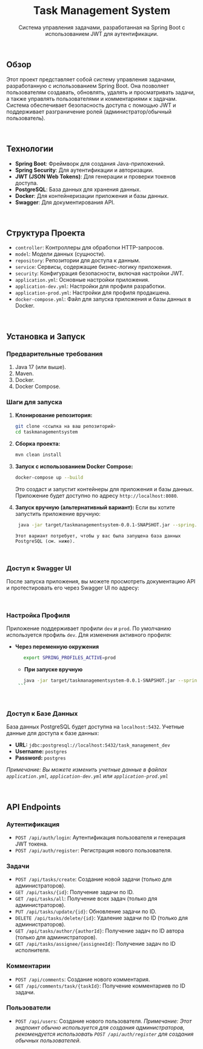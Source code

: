 <h1 align="center">Task Management System</h1>
<p align="center">
  Система управления задачами, разработанная на Spring Boot с использованием JWT для аутентификации.
</p>

<br>

## Обзор

Этот проект представляет собой систему управления задачами, разработанную с использованием Spring Boot. Она позволяет пользователям создавать, обновлять, удалять и просматривать задачи, а также управлять пользователями и комментариями к задачам. Система обеспечивает безопасность доступа с помощью JWT и поддерживает разграничение ролей (администратор/обычный пользователь).

<br>

## Технологии

*   **Spring Boot**: Фреймворк для создания Java-приложений.
*   **Spring Security**: Для аутентификации и авторизации.
*   **JWT (JSON Web Tokens)**: Для генерации и проверки токенов доступа.
*   **PostgreSQL**: База данных для хранения данных.
*   **Docker**: Для контейнеризации приложения и базы данных.
*   **Swagger**: Для документирования API.

<br>

## Структура Проекта


*   `controller`: Контроллеры для обработки HTTP-запросов.
*   `model`: Модели данных (сущности).
*   `repository`: Репозитории для доступа к данным.
*   `service`: Сервисы, содержащие бизнес-логику приложения.
*   `security`: Конфигурация безопасности, включая настройки JWT.
*   `application.yml`: Основные настройки приложения.
*   `application-dev.yml`: Настройки для профиля разработки.
*   `application-prod.yml`: Настройки для профиля продакшена.
*   `docker-compose.yml`: Файл для запуска приложения и базы данных в Docker.

<br>

## Установка и Запуск

### Предварительные требования

1.  Java 17 (или выше).
2.  Maven.
3.  Docker.
4.  Docker Compose.

### Шаги для запуска

1.  **Клонирование репозитория:**

    ```bash
    git clone <ссылка на ваш репозиторий>
    cd taskmanagementsystem
    ```

2.  **Сборка проекта:**

    ```bash
    mvn clean install
    ```

3.  **Запуск с использованием Docker Compose:**

    ```bash
    docker-compose up --build
    ```

    Это создаст и запустит контейнеры для приложения и базы данных. Приложение будет доступно по адресу `http://localhost:8080`.

4.  **Запуск вручную (альтернативный вариант):**
     Если вы хотите запустить приложение вручную:
       ```bash
        java -jar target/taskmanagementsystem-0.0.1-SNAPSHOT.jar --spring.profiles.active=dev
       ```
        Этот вариант потребует, чтобы у вас была запущена база данных PostgreSQL (см. ниже).

<br>

### Доступ к Swagger UI

После запуска приложения, вы можете просмотреть документацию API и протестировать его через Swagger UI по адресу:

<br>

### Настройка Профиля

Приложение поддерживает профили `dev` и `prod`. По умолчанию используется профиль `dev`. Для изменения активного профиля:
* **Через переменную окружения**
     ```bash
        export SPRING_PROFILES_ACTIVE=prod
     ```
   *  **При запуске вручную**
     ```bash
        java -jar target/taskmanagementsystem-0.0.1-SNAPSHOT.jar --spring.profiles.active=prod
      ```

<br>

### Доступ к Базе Данных

База данных PostgreSQL будет доступна на `localhost:5432`. Учетные данные для доступа к базе данных:

*   **URL:** `jdbc:postgresql://localhost:5432/task_management_dev`
*   **Username:** `postgres`
*   **Password:** `postgres`

*Примечание: Вы можете изменить учетные данные в файлах `application.yml`, `application-dev.yml` или `application-prod.yml`*

<br>

## API Endpoints

### Аутентификация

*   `POST /api/auth/login`: Аутентификация пользователя и генерация JWT токена.
*   `POST /api/auth/register`: Регистрация нового пользователя.

### Задачи

*   `POST /api/tasks/create`: Создание новой задачи (только для администраторов).
*   `GET /api/tasks/{id}`: Получение задачи по ID.
*   `GET /api/tasks/all`: Получение всех задач (только для администраторов).
*   `PUT /api/tasks/update/{id}`: Обновление задачи по ID.
*   `DELETE /api/tasks/delete/{id}`: Удаление задачи по ID (только для администраторов).
*   `GET /api/tasks/author/{authorId}`: Получение задач по ID автора (только для администраторов).
*   `GET /api/tasks/assignee/{assigneeId}`: Получение задач по ID исполнителя.

### Комментарии

*   `POST /api/comments`: Создание нового комментария.
*   `GET /api/comments/task/{taskId}`: Получение комментариев по ID задачи.

### Пользователи

*   `POST /api/users`: Создание нового пользователя. *Примечание: Этот эндпоинт обычно используется для создания администраторов, рекомендуется использовать `POST /api/auth/register` для создания обычных пользователей*.

<br>
